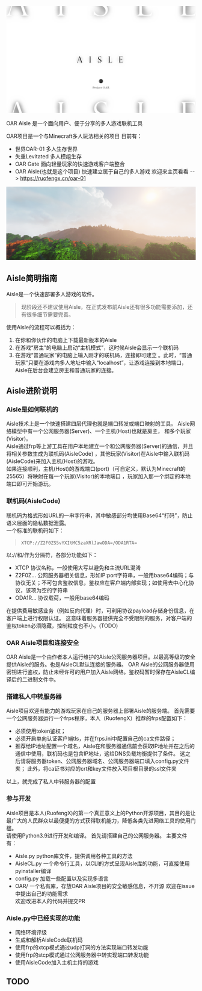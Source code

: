 ![Aisle](img/Aisle-title.jpg)

OAR Aisle 是一个面向用户、便于分享的多人游戏联机工具

OAR项目是一个与Minecraft多人玩法相关的项目
目前有：
- 世界OAR-01 多人生存世界
- 失重Levitated 多人模组生存
- OAR Gate 面向轻量玩家的快速游戏客户端整合
- OAR Aisle(也就是这个项目) 快速建立属于自己的多人游戏
欢迎来主页看看 --> <https://ruofengx.cn/oar-01>

![OAR-01](img/OAR-01_Title.png)

## Aisle简明指南
Aisle是一个快速部署多人游戏的软件。  

> 现阶段还不建议使用Aisle，在正式发布前Aisle还有很多功能需要添加，还有很多细节需要完善。  

使用Aisle的流程可以概括为：
1. 在你和你伙伴的电脑上下载最新版本的Aisle
2. 在游戏“房主”的电脑上启动“主机模式”，这时候Aisle会显示一个联机码
3. 在游戏“普通玩家”的电脑上输入刚才的联机码，连接即可建立
   。此时，“普通玩家”只要在游戏内多人地址中输入“localhost”，让游戏连接到本地端口，Aisle在后台会建立房主和普通玩家的连接。

## Aisle进阶说明
### Aisle是如何联机的
Aisle技术上是一个快速搭建四层代理也就是端口转发或端口映射的工具。 
Aisle网络模型中有一个公网服务器(Server)、一个主机(Host)也就是房主， 和多个玩家(Visitor)。  
Aisle通过frp等上游工具在用户本地建立一个和公网服务器(Server)的通信，并且将相关参数生成为联机码(AisleCode)
，其他玩家(Visitor)在Aisle中输入联机码(AisleCode)来加入主机(Host)的游戏。  
如果连接顺利，主机(Host)的游戏端口(port)（可自定义，默认为Minecraft的25565）将映射在每一个玩家(Visitor)的本地端口
，玩家加入那一个绑定的本地端口即可开始游玩。

### 联机码(AisleCode)
联机码为格式形如URL的一串字符串，其中敏感部分均使用Base64“打码”，防止语义层面的隐私数据泄露。  
一个标准的联机码如下：

> `XTCP://Z2F0ZS5vYXItMC5zaXRlJawODA=/ODA1RTA=`

以://和/作为分隔符，各部分功能如下：
- XTCP 协议名称，一般使用大写以避免和主流URL混淆
- Z2F0Z... 公网服务器相关信息，形如IP:port字符串，一般用base64编码；与协议无关；不可包含鉴权信息，鉴权应在客户端内部实现；如使用去中心化协议，该项为空的字符串
- ODA1R... 协议载荷，一般用base64编码

在提供费用敏感业务（例如反向代理）时，可利用协议payload存储身份信息，在客户端上进行权限认证。
这意味着服务器提供完全不受限制的服务，对客户端的鉴权token必须隐藏，控制粒度也不小。(TODO)

### OAR Aisle项目和连接安全
OAR Aisle是一个由作者本人运行维护的Aisle公网服务器项目。以最高等级的安全提供Aisle的服务。也是AisleCL默认连接的服务器。
OAR Aisle的公网服务器使用密钥进行鉴权，防止未经许可的用户加入Aisle网络。鉴权码暂时保存在AisleCL编译后的二进制文件中。

### 搭建私人中转服务器
Aisle项目欢迎有能力的游戏玩家在自己的服务器上部署Aisle的服务端。
首先需要一个公网服务器运行一个frps程序，本人（RuofengX）推荐的frps配置如下：
- 必须使用token鉴权；
- 必须开启单向认证客户端tls，并在frps.ini中配置自己的ca文件路径；
- 推荐给IP地址配置一个域名，Aisle在和服务器通信前会获取IP地址并在之后的通信中使用，联机码也是包含IP地址，这给DNS负载均衡提供了条件。
这之后请将服务器token、公网服务器域名、公网服务器端口填入config.py文件夹；
此外，将ca证书对应的crt和key文件放入项目根目录的ssl文件夹

以上，就完成了私人中转服务器的配置

### 参与开发
Aisle项目是本人(RuofengX)的第一个真正意义上的Python开源项目，其目的是让最广大的人民群众以最便捷的方式获得联机能力，降低各类先进网络工具的使用门槛。  
请使用Python3.9进行开发和编译。
首先请搭建自己的公网服务器。
主要文件有：
- Aisle.py  python库文件，提供调用各种工具的方法
- AisleCL.py  一个命令行工具，以CLI的方式呈现Aisle库的功能，可直接使用pyinstaller编译
- config.py  加载一些配置以及实现多语言
- OAR/  一个私有库，存放OAR Aisle项目的安全敏感信息，不开源
欢迎在issue中提出自己的功能需求  
欢迎改进本人的代码并提交PR

### Aisle.py中已经实现的功能

- 网络环境评级  
- 生成和解析AisleCode联机码
- 使用frp的xtcp模式通过udp打洞的方法实现端口转发功能
- 使用frp的stcp模式通过公网服务器中转实现端口转发功能
- 使用AisleCode加入主机主持的游戏

## TODO
